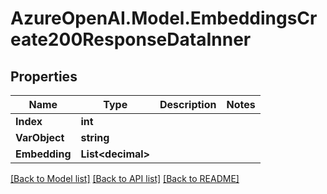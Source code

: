 # AzureOpenAI.Model.EmbeddingsCreate200ResponseDataInner

## Properties

Name | Type | Description | Notes
------------ | ------------- | ------------- | -------------
**Index** | **int** |  | 
**VarObject** | **string** |  | 
**Embedding** | **List&lt;decimal&gt;** |  | 

[[Back to Model list]](../README.md#documentation-for-models) [[Back to API list]](../README.md#documentation-for-api-endpoints) [[Back to README]](../README.md)

